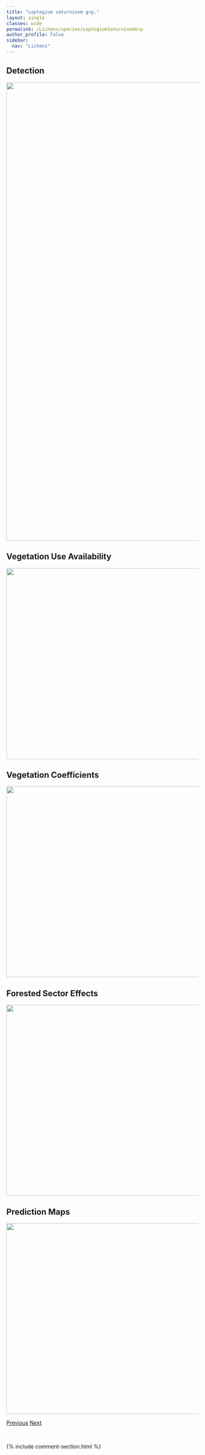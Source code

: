 ```yaml
---
title: "Leptogium saturninum grp."
layout: single
classes: wide
permalink: /Lichens/species/LeptogiumSaturninumGrp
author_profile: false
sidebar:
  nav: "Lichens"
---
```


<h2>Detection</h2>

<a href="https://drive.google.com/uc?export=view&id=1LQxfGw5W-fN-6JYH8Zfm5tdFTpe-sJdJ">
<img src="https://drive.google.com/uc?export=view&id=1LQxfGw5W-fN-6JYH8Zfm5tdFTpe-sJdJ" height = "1200" width = "800">
</a>


<h2>Vegetation Use Availability</h2>

<a href="https://drive.google.com/uc?export=view&id=161sLxjX7a8vrFs2YgVx5s3n8MuUZVPgm">
<img src="https://drive.google.com/uc?export=view&id=161sLxjX7a8vrFs2YgVx5s3n8MuUZVPgm" height = "500" width = "1000">
</a>


<h2>Vegetation Coefficients</h2>

<a href="https://drive.google.com/uc?export=view&id=1yRqKErjeNYDW2F8HwtsbFZgZ5ufOCKOG">
<img src="https://drive.google.com/uc?export=view&id=1yRqKErjeNYDW2F8HwtsbFZgZ5ufOCKOG" height = "500" width = "1000">
</a>


<h2>Forested Sector Effects</h2>

<a href="https://drive.google.com/uc?export=view&id=1hVPnWwhxwzhC9SUoNLsX_0vouLOVurT6">
<img src="https://drive.google.com/uc?export=view&id=1hVPnWwhxwzhC9SUoNLsX_0vouLOVurT6" height = "500" width = "1000">
</a>


<h2>Prediction Maps</h2>

<a href="https://drive.google.com/uc?export=view&id=1lsM9lRahY1W8Vr9qYMyCG-10wUvZ1pWz">
<img src="https://drive.google.com/uc?export=view&id=1lsM9lRahY1W8Vr9qYMyCG-10wUvZ1pWz" height = "500" width = "1000">
</a>


<a href="/DevelopmentWebsite/Lichens/species/LeptogiumPseudofurfuraceum" class="pagination--pager" title="Leptogium pseudofurfuraceum">Previous</a> <a href="/DevelopmentWebsite/Lichens/species/LeptogiumSchraderi" class="pagination--pager" title="Leptogium schraderi">Next</a>

<p>&nbsp;</p>

{% include comment-section.html %}
